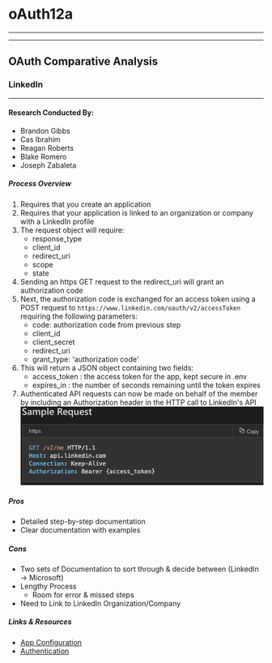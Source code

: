# oAuth12a
***
***

## OAuth Comparative Analysis

### LinkedIn
*** 
#### Research Conducted By:
* Brandon Gibbs
* Cas Ibrahim
* Reagan Roberts
* Blake Romero
* Joseph Zabaleta

##### Process Overview
1. Requires that you create an application
2. Requires that your application is linked to an organization or company with a LinkedIn profile
3. The request object will require:
    * response_type
    * client_id
    * redirect_uri
    * scope
    * state
4. Sending an https GET request to the redirect_uri will grant an authorization code
5. Next, the authorization code is exchanged for an access token using a POST request to `https://www.linkedin.com/oauth/v2/accessToken` requiring the following parameters:
    * code: authorization code from previous step
    * client_id
    * client_secret
    * redirect_uri
    * grant_type: 'authorization code'
6. This will return a JSON object containing two fields: 
    * access_token : the access token for the app, kept secure in .env
    * expires_in : the number of seconds remaining until the token expires
7. Authenticated API requests can now be made on behalf of the member by including an Authorization header in the HTTP call to LinkedIn's API
![sampleReq](assets/samplereq.png)

##### Pros
  * Detailed step-by-step documentation
  * Clear documentation with examples

##### Cons
  * Two sets of Documentation to sort through & decide between (LinkedIn -> Microsoft)
  * Lengthy Process
    * Room for error & missed steps
  * Need to Link to LinkedIn Organization/Company

##### Links & Resources
  * [App Configuration](https://developer.linkedin.com/docs/v2/oauth2-client-credentials-flow)
  * [Authentication](https://docs.microsoft.com/en-us/linkedin/shared/authentication/authentication?context=linkedin/consumer/context)
